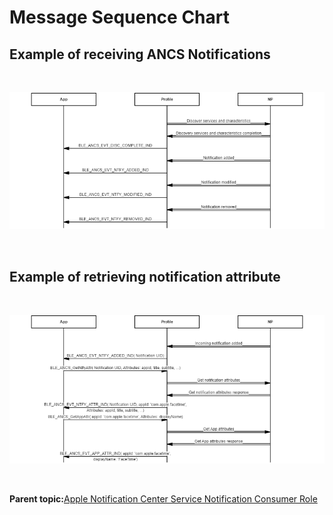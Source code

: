 # Message Sequence Chart

## Example of receiving ANCS Notifications

<br />

![](GUID-17C83EB2-181E-40BB-A62A-8995930ED5D4-low.png)

<br />

## Example of retrieving notification attribute

<br />

![](GUID-CFF15EE8-60D1-4D15-9CEB-EC0FCA70B011-low.png)

<br />

**Parent topic:**[Apple Notification Center Service Notification Consumer Role](GUID-CE29A58F-AB42-450A-9454-BA1809FA0041.md)

